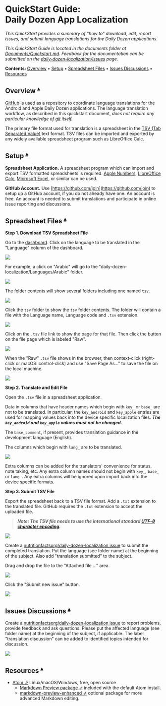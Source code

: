 # QuickStart Guide:<br>Daily Dozen App Localization

_This QuickStart provides a summary of "how to" download, edit, report issues, and submit language translations for the Daily Dozen applications._

_This QuickStart Guide is located in the documents folder at [Documents/Quickstart.md](https://github.com/nutritionfactsorg/daily-dozen-localization/blob/master/Documents/Quickstart.md). Feedback for the documentation can be submitted on the [daily-dozen-localization/issues](https://github.com/nutritionfactsorg/daily-dozen-localization/issues) page._

**Contents: <a id="contents"></a>**
[Overview](#overview-) •
[Setup](#setup-) •
[Spreadsheet Files](#spreadsheet-files-) •
[Issues Discussions](#issues-discussions-) •
[Resources](#resources-)

## Overview <a id="overview-"></a><sup>[▴](#contents)</sup>

[GitHub](https://en.wikipedia.org/wiki/GitHub) is used as a repository to coordinate language translations for the Android and Apple Daily Dozen applications. The language translation workflow, as described in this quickstart document,  _does not require any particular knowledge of [git](https://en.wikipedia.org/wiki/Git) itself._

The primary file format used for translation is a spreadsheet in the [TSV (Tab Separated Value)](https://en.wikipedia.org/wiki/Tab-separated_values) text format.  TSV files can be imported and exported by any widely available spreadsheet program such as LibreOffice Calc.

## Setup <a id="setup-"></a><sup>[▴](#contents)</sup>

**Spreadsheet Application.** A spreadsheet program which can import and export TSV formatted spreadsheets is required. [Apple Numbers](https://www.apple.com/numbers/), [LibreOffice Calc](https://www.libreoffice.org/discover/calc/), [Microsoft Excel](https://www.microsoft.com/en-us/microsoft-365/excel), or similar can be used.

**GitHub Account.** Use [https://github.com/join](https://github.com/join) to setup up a GitHub account, if you do not already have one.  An account is free.  An account is needed to submit translations and participate in online issue reporting and discussions.

## Spreadsheet Files <a id="spreadsheet-files-"></a><sup>[▴](#contents)</sup>

**Step 1. Download TSV Spreadsheet File**

Go to the [dashboard](https://github.com/nutritionfactsorg/daily-dozen-localization#dashboard-). Click on the language to be translated in the "Language" column of the dashboard.

![](Quickstart_files/Dashboard_Language.png) 

For example, a click on "Arabic" will go to the "daily-dozen-localization/Languages/Arabic" folder.

![](Quickstart_files/LangFolderPath.png)

The folder contents will show several folders including one named `tsv`.

![](Quickstart_files/LangFolderList.png)

Click the `tsv` folder to show the `tsv` folder contents. The folder will contain a file with the Language name, Language code and `.tsv` extension.

![](Quickstart_files/TSV_file.png)

Click on the `.tsv` file link to show the page for that file. Then click the button on the file page which is labeled "Raw".

![](Quickstart_files/ControlRaw.png)

When the "Raw" `.tsv` file shows in the browser, then context-click (right-click or macOS: control-click) and use "Save Page As…" to save the file on the local machine.

![](Quickstart_files/TSV_ContextClick_SaveAs.png)

**Step 2. Translate and Edit File**

Open the `.tsv` file in a spreadsheet application.

Data in columns that have header names which begin with `key_` or `base_` are not to be translated. In particular, the `key_android` and `key_apple` entries are used for mapping values back into the device specific localization files.  _**The `key_android` and `key_apple` values must not be changed.**_

The `base_comment`, if present, provides translation guidance in the development language (English).

The columns which begin with `lang_` are to be translated.

![](Quickstart_files/TsvSpreadsheet.png)

Extra columns can be added for the translators' convenience for status, note taking, etc. Any extra column names should not begin with `key_`, `base_` or `lang_`. Any extra columns will be ignored upon import back into the device specific formats.

**Step 3. Submit TSV File** 

Export the spreadsheet back to a TSV file format.  Add a `.txt` extension to the translated file. GitHub requires the `.txt` extension to accept the uploaded file.

> _**Note: The TSV file needs to use the international standard [UTF-8 character encoding](https://en.wikipedia.org/wiki/UTF-8).**_

![](Quickstart_files/TSV_TXT_extension.png)

Create a [nutritionfactsorg/daily-dozen-localization issue](https://github.com/nutritionfactsorg/daily-dozen-localization/issues) to submit the completed translation. Put the language (see folder name) at the beginning of the subject. Also add "translation submitted" to the subject.

Drag and drop the file to the "Attached file ..." area.

![](Quickstart_files/TSV_DnD_Translation.png)

Click the "Submit new issue" button.

![](Quickstart_files/TSV_submit_ready.png)

## Issues Discussions <a id="issues-discussions-"></a><sup>[▴](#contents)</sup>

Create a [nutritionfactsorg/daily-dozen-localization issue](https://github.com/nutritionfactsorg/daily-dozen-localization/issues) to report problems, provide feedback and ask questions.  Please put the affected language (see folder name) at the beginning of the subject, if applicable.  The label "translation discussion" can be added to identified topics intended for discussion.

![](Quickstart_files/Issue.png)

## Resources <a id="resources-"></a><sup>[▴](#contents)</sup>

* [Atom ⇗](https://atom.io/) Linux/macOS/Windows, free, open source
    * [Markdown Preview package ⇗](https://atom.io/packages/markdown-preview) included with the default Atom install.
    * [markdown-preview-enhanced ⇗](https://atom.io/packages/markdown-preview-enhanced) optional package for more advanced Markdown editing.

